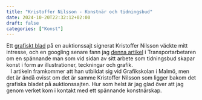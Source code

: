 ```yaml
---
title: "Kristoffer Nilsson - Konstnär och tidningsbud"
date: 2024-10-20T22:32:12+02:00
draft: false
categories: ["Konst"]
---
```


Ett [grafiskt blad](https://archive.fo/RcO6s) på en auktionssajt signerat Kristoffer Nilsson väckte mitt intresse, och en googling senare fann jag [denna artikel](https://archive.fo/N3p88) i Transportarbetaren om en spännande man som vid sidan av sitt arbete som tidningsbud skapar konst i form av illustrationer, teckningar och grafik.  <br> &ensp; I artikeln framkommer att han utbildat sig vid Grafikskolan i Malmö, men det är ändå ovisst om det är samme Kristoffer Nilsson som ligger bakom det grafiska bladet på auktionssajten. Hur som helst är jag glad över att jag genom verket kom i kontakt med ett spännande konstnärskap.
